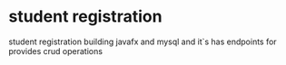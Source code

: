 # student registration
 student registration building javafx and mysql and it`s has endpoints for provides crud operations
